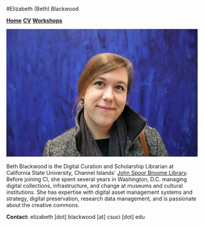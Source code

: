 #Elizabeth (Beth) Blackwood

[**Home**](http://elizabethblackwood.cikeys.com/home)
[**CV**](http://elizabethblackwood.cikeys.com/cv) 
[**Workshops**](http://elizabethblackwood.cikeys.com/workshops)

<img src="beth.JPG" alt="Beth Blackwood at Clifford Steele Museum, photographed by Stewart Engart"  class="shadow-drop-center center" >    

  
Beth Blackwood is the Digital Curation and Scholarship Librarian at California State University, Channel Islands' [John Spoor Broome Library](https://library.csuci.edu/). Before joining CI, she spent several years in Washington, D.C. managing digital collections, infrastructure, and change at museums and cultural institutions. She has expertise with digital asset management systems and strategy, digital preservation, research data management, and is passionate about the creative commons.

**Contact:** elizabeth [dot] blackwood [at] csuci [dot] edu



